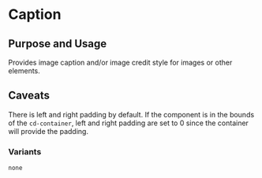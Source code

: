 # Caption

## Purpose and Usage
Provides image caption and/or image credit style for images or other elements.

## Caveats
There is left and right padding by default. If the component is in the bounds of the `cd-container`, left and right 
padding are set to 0 since the container will provide the padding.

### Variants

```
none

```
